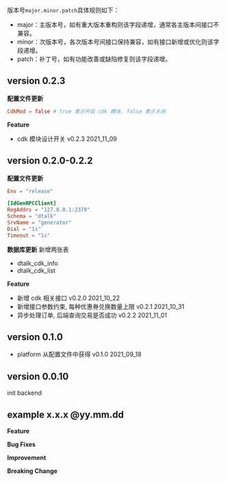 版本号`major.minor.patch`具体规则如下：
- major：主版本号，如有重大版本重构则该字段递增，通常各主版本间接口不兼容。
- minor：次版本号，各次版本号间接口保持兼容，如有接口新增或优化则该字段递增。
- patch：补丁号，如有功能改善或缺陷修复则该字段递增。

## version 0.2.3

**配置文件更新**
```toml
CdkMod = false # true 表示开启 cdk 模块, false 表示关闭
```
**Feature**
- cdk 模块设计开关 v0.2.3 2021_11_09

## version 0.2.0-0.2.2

**配置文件更新**
```toml
Env = "release"

[IdGenRPCClient]
RegAddrs = "127.0.0.1:2379"
Schema = "dtalk"
SrvName = "generator"
Dial = "1s"
Timeout = "1s"
```

**数据库更新**
新增两张表
- dtalk_cdk_info
- dtalk_cdk_list

**Feature**
- 新增 cdk 相关接口 v0.2.0 2021_10_22
- 新增接口参数约束, 每种优惠券兑换数量上限 v0.2.1 2021_10_31
- 异步处理订单, 后端查询交易是否成功 v0.2.2 2021_11_01

## version 0.1.0

- platform 从配置文件中获得 v0.1.0 2021_09_18

## version 0.0.10

init backend


## example x.x.x @yy.mm.dd

**Feature**

**Bug Fixes**

**Improvement**

**Breaking Change**
